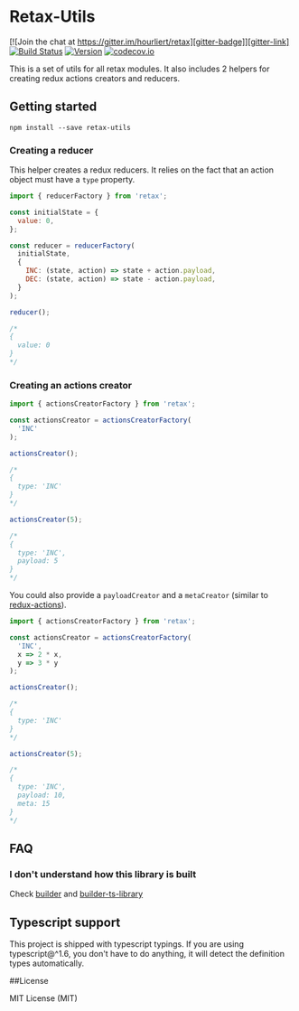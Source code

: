 # Retax-Utils

[![Join the chat at https://gitter.im/hourliert/retax][gitter-badge]][gitter-link]
[![Build Status][travis-badge]][travis-link]
[![Version][version-badge]][version-link]
[![codecov.io][codecov-badge]][codecov-link]

This is a set of utils for all retax modules.
It also includes 2 helpers for creating redux actions creators and reducers.


## Getting started
```
npm install --save retax-utils
```

### Creating a reducer
This helper creates a redux reducers. It relies on the fact that an action object must have a `type` property.

```js
import { reducerFactory } from 'retax';

const initialState = {
  value: 0,
};

const reducer = reducerFactory(
  initialState,
  {
    INC: (state, action) => state + action.payload,
    DEC: (state, action) => state - action.payload,
  }
);

reducer();

/*
{
  value: 0
}
*/

```

### Creating an actions creator

```js
import { actionsCreatorFactory } from 'retax';

const actionsCreator = actionsCreatorFactory(
  'INC'
);

actionsCreator();

/*
{
  type: 'INC'
}
*/

actionsCreator(5);

/*
{
  type: 'INC',
  payload: 5
}
*/

```

You could also provide a `payloadCreator` and a `metaCreator` (similar to [redux-actions](https://github.com/acdlite/redux-actions)).

```js
import { actionsCreatorFactory } from 'retax';

const actionsCreator = actionsCreatorFactory(
  'INC',
  x => 2 * x,
  y => 3 * y
);

actionsCreator();

/*
{
  type: 'INC'
}
*/

actionsCreator(5);

/*
{
  type: 'INC',
  payload: 10,
  meta: 15
}
*/

```


## FAQ
### I don't understand how this library is built
Check [builder][builder-link] and [builder-ts-library][builder-ts-library-link]


## Typescript support
This project is shipped with typescript typings.
If you are using typescript@^1.6, you don't have to do anything, it will detect the definition types automatically.


##License

MIT License (MIT)

[gitter-badge]: https://badges.gitter.im/retaxJS/retax.svg
[gitter-link]: https://gitter.im/retaxJS/retax?utm_source=badge&utm_medium=badge&utm_campaign=pr-badge&utm_content=badge
[travis-badge]: https://travis-ci.org/retaxJS/retax-utils.svg?branch=master
[travis-link]: https://travis-ci.org/retaxJS/retax-utils
[version-badge]: https://badge.fury.io/js/retax-utils.svg
[version-link]: https://badge.fury.io/js/retax-utils
[codecov-badge]: https://codecov.io/github/retaxJS/retax-utils/coverage.svg?branch=master
[codecov-link]: https://codecov.io/github/retaxJS/retax-utils?branch=master
[builder-link]: http://builder.formidable.com/
[builder-ts-library-link]: https://github.com/hourliert/builder-ts-library
